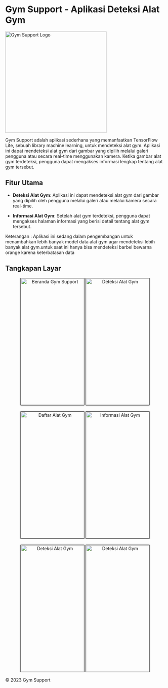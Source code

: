 # Gym Support - Aplikasi Deteksi Alat Gym

<img width="320" height="320" alt="Gym Support Logo" src="https://github.com/aufar05/flutter_gym_support/assets/110684395/b13b5066-1d60-4ebb-9ca9-31700202bb2d">

Gym Support adalah aplikasi sederhana yang memanfaatkan TensorFlow Lite, sebuah library machine learning, untuk mendeteksi alat gym. Aplikasi ini dapat mendeteksi alat gym dari gambar yang dipilih melalui galeri pengguna atau secara real-time menggunakan kamera. Ketika gambar alat gym terdeteksi, pengguna dapat mengakses informasi lengkap tentang alat gym tersebut.

## Fitur Utama

- **Deteksi Alat Gym**: Aplikasi ini dapat mendeteksi alat gym dari gambar yang dipilih oleh pengguna melalui galeri atau melalui kamera secara real-time.

- **Informasi Alat Gym**: Setelah alat gym terdeteksi, pengguna dapat mengakses halaman informasi yang berisi detail tentang alat gym tersebut.

 Keterangan : Aplikasi ini sedang dalam pengembangan untuk menambahkan lebih banyak model data alat gym agar mendeteksi lebih banyak alat gym.untuk saat ini hanya bisa mendeteksi barbel bewarna orange karena keterbatasan data

## Tangkapan Layar

<div align="center">
 <img alt="Beranda Gym Support" src="https://github.com/aufar05/flutter_gym_support/assets/110684395/6c31c718-5763-4ac0-862b-aefd496e29f7" width="200" height="400" style="border: 1px solid #000;">
   <img alt="Deteksi Alat Gym" src="https://github.com/aufar05/flutter_gym_support/assets/110684395/18ed3c77-b102-449d-a63c-063659e8ae99" width="200" height="400" style="border: 1px solid #000;">
   
  
</div>
<br>
<div align="center">
  <img alt="Daftar Alat Gym" src="https://github.com/aufar05/flutter_gym_support/assets/110684395/069f39e2-b276-4dd6-b9ed-7a9abc21626d" width="200" height="400" style="border: 1px solid #000;">
 <img alt="Informasi Alat Gym" src="https://github.com/aufar05/flutter_gym_support/assets/110684395/8df0c50a-cb27-4a16-b0d8-d0c75c56f997" width="200" height="400" style="border: 1px solid #000;">

</div>
<br>
<div align="center">
  <img alt="Deteksi Alat Gym" src="https://github.com/aufar05/flutter_gym_support/assets/110684395/55debd0c-b888-43ba-8357-2b8435cfc608" width="200" height="400" style="border: 1px solid #000;">
  <img alt="Deteksi Alat Gym" src="https://github.com/aufar05/flutter_gym_support/assets/110684395/46ca33a7-82f4-4f7c-a321-c313b4814b36" width="200" height="400" style="border: 1px solid #000;">
</div>

© 2023 Gym Support
